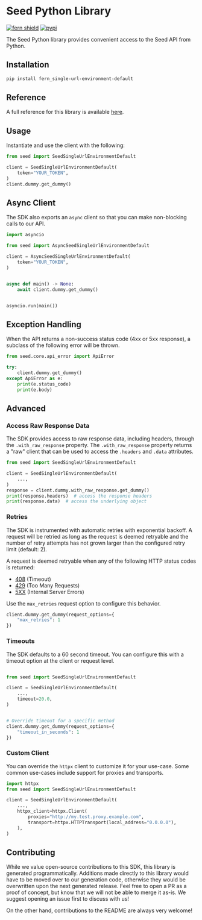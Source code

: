 # Seed Python Library

[![fern shield](https://img.shields.io/badge/%F0%9F%8C%BF-Built%20with%20Fern-brightgreen)](https://buildwithfern.com?utm_source=github&utm_medium=github&utm_campaign=readme&utm_source=Seed%2FPython)
[![pypi](https://img.shields.io/pypi/v/fern_single-url-environment-default)](https://pypi.python.org/pypi/fern_single-url-environment-default)

The Seed Python library provides convenient access to the Seed API from Python.

## Installation

```sh
pip install fern_single-url-environment-default
```

## Reference

A full reference for this library is available [here](./reference.md).

## Usage

Instantiate and use the client with the following:

```python
from seed import SeedSingleUrlEnvironmentDefault

client = SeedSingleUrlEnvironmentDefault(
    token="YOUR_TOKEN",
)
client.dummy.get_dummy()
```

## Async Client

The SDK also exports an `async` client so that you can make non-blocking calls to our API.

```python
import asyncio

from seed import AsyncSeedSingleUrlEnvironmentDefault

client = AsyncSeedSingleUrlEnvironmentDefault(
    token="YOUR_TOKEN",
)


async def main() -> None:
    await client.dummy.get_dummy()


asyncio.run(main())
```

## Exception Handling

When the API returns a non-success status code (4xx or 5xx response), a subclass of the following error
will be thrown.

```python
from seed.core.api_error import ApiError

try:
    client.dummy.get_dummy()
except ApiError as e:
    print(e.status_code)
    print(e.body)
```

## Advanced

### Access Raw Response Data

The SDK provides access to raw response data, including headers, through the `.with_raw_response` property.
The `.with_raw_response` property returns a "raw" client that can be used to access the `.headers` and `.data` attributes.

```python
from seed import SeedSingleUrlEnvironmentDefault

client = SeedSingleUrlEnvironmentDefault(
    ...,
)
response = client.dummy.with_raw_response.get_dummy()
print(response.headers)  # access the response headers
print(response.data)  # access the underlying object
```

### Retries

The SDK is instrumented with automatic retries with exponential backoff. A request will be retried as long
as the request is deemed retryable and the number of retry attempts has not grown larger than the configured
retry limit (default: 2).

A request is deemed retryable when any of the following HTTP status codes is returned:

- [408](https://developer.mozilla.org/en-US/docs/Web/HTTP/Status/408) (Timeout)
- [429](https://developer.mozilla.org/en-US/docs/Web/HTTP/Status/429) (Too Many Requests)
- [5XX](https://developer.mozilla.org/en-US/docs/Web/HTTP/Status/500) (Internal Server Errors)

Use the `max_retries` request option to configure this behavior.

```python
client.dummy.get_dummy(request_options={
    "max_retries": 1
})
```

### Timeouts

The SDK defaults to a 60 second timeout. You can configure this with a timeout option at the client or request level.

```python

from seed import SeedSingleUrlEnvironmentDefault

client = SeedSingleUrlEnvironmentDefault(
    ...,
    timeout=20.0,
)


# Override timeout for a specific method
client.dummy.get_dummy(request_options={
    "timeout_in_seconds": 1
})
```

### Custom Client

You can override the `httpx` client to customize it for your use-case. Some common use-cases include support for proxies
and transports.

```python
import httpx
from seed import SeedSingleUrlEnvironmentDefault

client = SeedSingleUrlEnvironmentDefault(
    ...,
    httpx_client=httpx.Client(
        proxies="http://my.test.proxy.example.com",
        transport=httpx.HTTPTransport(local_address="0.0.0.0"),
    ),
)
```

## Contributing

While we value open-source contributions to this SDK, this library is generated programmatically.
Additions made directly to this library would have to be moved over to our generation code,
otherwise they would be overwritten upon the next generated release. Feel free to open a PR as
a proof of concept, but know that we will not be able to merge it as-is. We suggest opening
an issue first to discuss with us!

On the other hand, contributions to the README are always very welcome!
